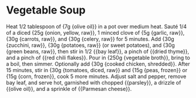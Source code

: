 # Vegetable Soup

Heat 1/2 tablespoon of {7g {olive oil}} in a pot over medium heat. Sauté 1/4 of a diced {25g {onion, yellow, raw}}, 1 minced clove of {5g {garlic, raw}}, {30g {carrots, raw}}, and {30g {celery, raw}} for 5 minutes. Add {30g {zucchini, raw}}, {30g {potatoes, raw}} (or sweet potatoes), and {30g {green beans, raw}}, then stir in 1/2 {{bay leaf}}, a pinch of {{dried thyme}}, and a pinch of {{red chili flakes}}. Pour in {250g {vegetable broth}}, bring to a boil, then simmer. Optionally add {30g {cooked chicken, shredded}}. After 15 minutes, stir in {30g {tomatoes, diced, raw}} and {15g {peas, frozen}} or {15g {corn, frozen}}, cook 5 more minutes. Adjust salt and pepper, remove bay leaf, and serve hot, garnished with chopped {{parsley}}, a drizzle of {{olive oil}}, and a sprinkle of {{Parmesan cheese}}.